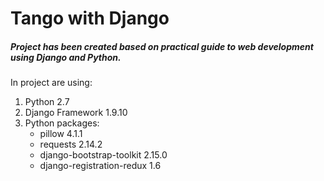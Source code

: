 # Tango with Django

##### Project has been created based on practical guide to web development using Django and Python.

In project are using:
1. Python 2.7
2. Django Framework 1.9.10
3. Python packages:
    * pillow 4.1.1
    * requests 2.14.2
    * django-bootstrap-toolkit 2.15.0
    * django-registration-redux 1.6
